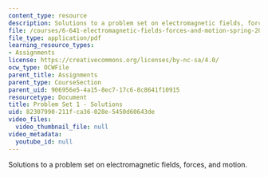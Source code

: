 ```yaml
---
content_type: resource
description: Solutions to a problem set on electromagnetic fields, forces, and motion.
file: /courses/6-641-electromagnetic-fields-forces-and-motion-spring-2005/82307990211fca36028e5450d60643de_05_ps01_sol.pdf
file_type: application/pdf
learning_resource_types:
- Assignments
license: https://creativecommons.org/licenses/by-nc-sa/4.0/
ocw_type: OCWFile
parent_title: Assignments
parent_type: CourseSection
parent_uid: 906956e5-4a15-8ec7-17c6-8c8641f10915
resourcetype: Document
title: Problem Set 1 - Solutions
uid: 82307990-211f-ca36-028e-5450d60643de
video_files:
  video_thumbnail_file: null
video_metadata:
  youtube_id: null
---
```

Solutions to a problem set on electromagnetic fields, forces, and motion.